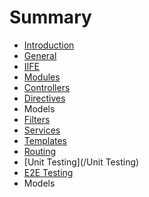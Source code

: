 # Summary

* [Introduction](README.md)
* [General](general.md)
* [IIFE](iife.md)
* [Modules](modules.md)
* [Controllers](controllers.md)
* [Directives](directives.md)
* Models
* [Filters](filters.md)
* [Services](services.md)
* [Templates](templates.md)
* [Routing](routing.md)
* [Unit Testing](/Unit Testing)
* [E2E Testing](e2e-testing.md)
* Models

